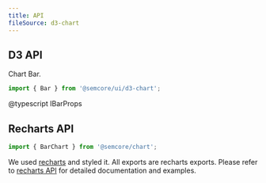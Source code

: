 ```yaml
---
title: API
fileSource: d3-chart
---
```


## D3 API

Chart Bar.

```js
import { Bar } from '@semcore/ui/d3-chart';
```

@typescript IBarProps

## Recharts API

```js
import { BarChart } from '@semcore/chart';
```

We used [recharts](http://recharts.org) and styled it. All exports are recharts exports. Please refer to [recharts API](http://recharts.org/en-US/api) for detailed documentation and examples.
